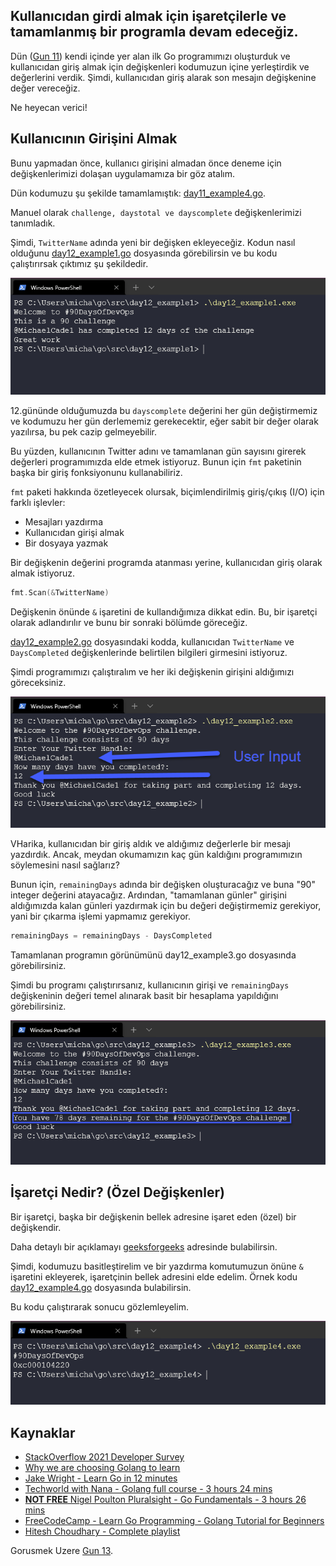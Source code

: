 ## Kullanıcıdan girdi almak için işaretçilerle ve tamamlanmış bir programla devam edeceğiz.

Dün ([Gun 11](day11.md)) kendi içinde yer alan ilk Go programımızı oluşturduk ve kullanıcıdan giriş almak için değişkenleri kodumuzun içine yerleştirdik ve değerlerini verdik. Şimdi, kullanıcıdan giriş alarak son mesajın değişkenine değer vereceğiz.

Ne heyecan verici!

## Kullanıcının Girişini Almak

Bunu yapmadan önce, kullanıcı girişini almadan önce deneme için değişkenlerimizi dolaşan uygulamamıza bir göz atalım.

Dün kodumuzu şu şekilde tamamlamıştık: [day11_example4.go](Go/day11_example4.go).

Manuel olarak `challenge, daystotal ve dayscomplete` değişkenlerimizi tanımladık.

Şimdi, `TwitterName` adında yeni bir değişken ekleyeceğiz. Kodun nasıl olduğunu [day12_example1.go](Go/day12_example1.go) dosyasında görebilirsin ve bu kodu çalıştırırsak çıktımız şu şekildedir.

![](Images/Day12_Go1.png)

12.gününde olduğumuzda bu `dayscomplete` değerini her gün değiştirmemiz ve kodumuzu her gün derlememiz gerekecektir, eğer sabit bir değer olarak yazılırsa, bu pek cazip gelmeyebilir.

Bu yüzden, kullanıcının Twitter adını ve tamamlanan gün sayısını girerek değerleri programımızda elde etmek istiyoruz. Bunun için `fmt` paketinin başka bir giriş fonksiyonunu kullanabiliriz.

 `fmt` paketi hakkında özetleyecek olursak, biçimlendirilmiş giriş/çıkış (I/O) için farklı işlevler:

- Mesajları yazdırma
- Kullanıcıdan girişi almak
- Bir dosyaya yazmak

Bir değişkenin değerini programda atanması yerine, kullanıcıdan giriş olarak almak istiyoruz.

```go
fmt.Scan(&TwitterName)
```

Değişkenin önünde `&` işaretini de kullandığımıza dikkat edin. Bu, bir işaretçi olarak adlandırılır ve bunu bir sonraki bölümde göreceğiz.

[day12_example2.go](Go/day12_example2.go) dosyasındaki kodda, kullanıcıdan `TwitterName` ve `DaysCompleted` değişkenlerinde belirtilen bilgileri girmesini istiyoruz.

Şimdi programımızı çalıştıralım ve her iki değişkenin girişini aldığımızı göreceksiniz.

![](Images/Day12_Go2.png)

VHarika, kullanıcıdan bir giriş aldık ve aldığımız değerlerle bir mesajı yazdırdık. Ancak, meydan okumamızın kaç gün kaldığını programımızın söylemesini nasıl sağlarız?

Bunun için, `remainingDays` adında bir değişken oluşturacağız ve buna "90" integer değerini atayacağız. Ardından, "tamamlanan günler" girişini aldığımızda kalan günleri yazdırmak için bu değeri değiştirmemiz gerekiyor, yani bir çıkarma işlemi yapmamız gerekiyor.

```go
remainingDays = remainingDays - DaysCompleted
```


Tamamlanan programın görünümünü day12_example3.go dosyasında görebilirsiniz.

Şimdi bu programı çalıştırırsanız, kullanıcının girişi ve `remainingDays` değişkeninin değeri temel alınarak basit bir hesaplama yapıldığını görebilirsiniz.

![](Images/Day12_Go3.png)

## İşaretçi Nedir? (Özel Değişkenler)

Bir işaretçi, başka bir değişkenin bellek adresine işaret eden (özel) bir değişkendir.

Daha detaylı bir açıklamayı [geeksforgeeks](https://www.geeksforgeeks.org/pointers-in-golang/) adresinde bulabilirsin.

Şimdi, kodumuzu basitleştirelim ve bir yazdırma komutumuzun önüne `&` işaretini ekleyerek, işaretçinin bellek adresini elde edelim. Örnek kodu [day12_example4.go](Go/day12_example4.go) dosyasında bulabilirsin.

Bu kodu çalıştırarak sonucu gözlemleyelim.

![](Images/Day12_Go4.png)

## Kaynaklar

- [StackOverflow 2021 Developer Survey](https://insights.stackoverflow.com/survey/2021)
- [Why we are choosing Golang to learn](https://www.youtube.com/watch?v=7pLqIIAqZD4&t=9s)
- [Jake Wright - Learn Go in 12 minutes](https://www.youtube.com/watch?v=C8LgvuEBraI&t=312s)
- [Techworld with Nana - Golang full course - 3 hours 24 mins](https://www.youtube.com/watch?v=yyUHQIec83I)
- [**NOT FREE** Nigel Poulton Pluralsight - Go Fundamentals - 3 hours 26 mins](https://www.pluralsight.com/courses/go-fundamentals)
- [FreeCodeCamp - Learn Go Programming - Golang Tutorial for Beginners](https://www.youtube.com/watch?v=YS4e4q9oBaU&t=1025s)
- [Hitesh Choudhary - Complete playlist](https://www.youtube.com/playlist?list=PLRAV69dS1uWSR89FRQGZ6q9BR2b44Tr9N)

Gorusmek Uzere [Gun 13](day13.md).

